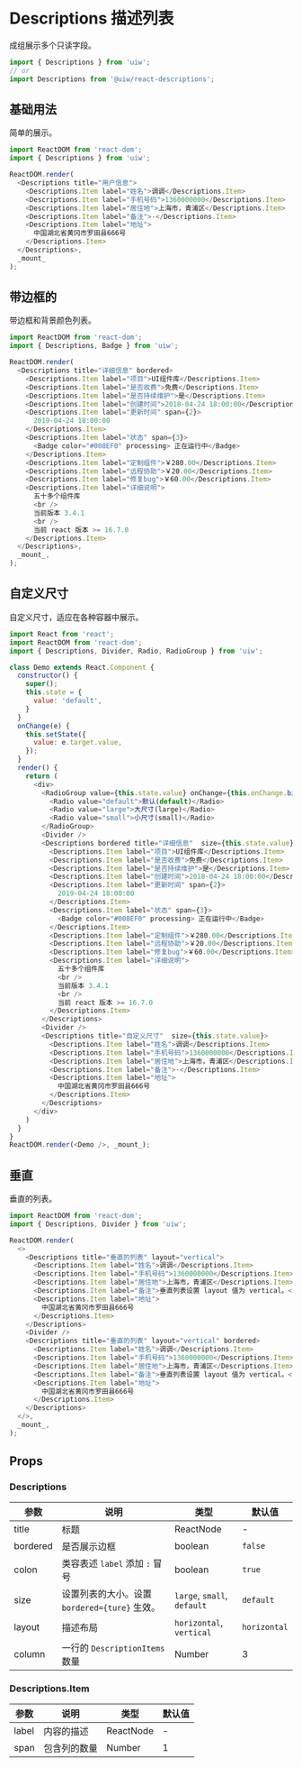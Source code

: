 Descriptions 描述列表
===

成组展示多个只读字段。

```jsx
import { Descriptions } from 'uiw';
// or
import Descriptions from '@uiw/react-descriptions';
```

## 基础用法

简单的展示。

<!--DemoStart,noScroll,bgWhite,codePen,codeSandbox-->
```js
import ReactDOM from 'react-dom';
import { Descriptions } from 'uiw';

ReactDOM.render(
  <Descriptions title="用户信息">
    <Descriptions.Item label="姓名">调调</Descriptions.Item>
    <Descriptions.Item label="手机号码">1360000000</Descriptions.Item>
    <Descriptions.Item label="居住地">上海市，青浦区</Descriptions.Item>
    <Descriptions.Item label="备注">-</Descriptions.Item>
    <Descriptions.Item label="地址">
      中国湖北省黄冈市罗田县666号
    </Descriptions.Item>
  </Descriptions>,
  _mount_
);
```
<!--End-->

## 带边框的

带边框和背景颜色列表。

<!--DemoStart,noScroll,bgWhite,codePen,codeSandbox-->
```js
import ReactDOM from 'react-dom';
import { Descriptions, Badge } from 'uiw';

ReactDOM.render(
  <Descriptions title="详细信息" bordered>
    <Descriptions.Item label="项目">UI组件库</Descriptions.Item>
    <Descriptions.Item label="是否收费">免费</Descriptions.Item>
    <Descriptions.Item label="是否持续维护">是</Descriptions.Item>
    <Descriptions.Item label="创建时间">2018-04-24 18:00:00</Descriptions.Item>
    <Descriptions.Item label="更新时间" span={2}>
      2019-04-24 18:00:00
    </Descriptions.Item>
    <Descriptions.Item label="状态" span={3}>
      <Badge color="#008EF0" processing> 正在运行中</Badge>
    </Descriptions.Item>
    <Descriptions.Item label="定制组件">￥280.00</Descriptions.Item>
    <Descriptions.Item label="远程协助">￥20.00</Descriptions.Item>
    <Descriptions.Item label="修复bug">￥60.00</Descriptions.Item>
    <Descriptions.Item label="详细说明">
      五十多个组件库
      <br />
      当前版本 3.4.1
      <br />
      当前 react 版本 >= 16.7.0
    </Descriptions.Item>
  </Descriptions>,
  _mount_,
);
```
<!--End-->

## 自定义尺寸

自定义尺寸，适应在各种容器中展示。

<!--DemoStart,noScroll,bgWhite,codePen,codeSandbox-->
```js
import React from 'react';
import ReactDOM from 'react-dom';
import { Descriptions, Divider, Radio, RadioGroup } from 'uiw';

class Demo extends React.Component {
  constructor() {
    super();
    this.state = {
      value: 'default',
    }
  }
  onChange(e) {
    this.setState({
      value: e.target.value,
    });
  }
  render() {
    return (
      <div>
        <RadioGroup value={this.state.value} onChange={this.onChange.bind(this)}>
          <Radio value="default">默认(default)</Radio>
          <Radio value="large">大尺寸(large)</Radio>
          <Radio value="small">小尺寸(small)</Radio>
        </RadioGroup>
        <Divider />
        <Descriptions bordered title="详细信息"  size={this.state.value}>
          <Descriptions.Item label="项目">UI组件库</Descriptions.Item>
          <Descriptions.Item label="是否收费">免费</Descriptions.Item>
          <Descriptions.Item label="是否持续维护">是</Descriptions.Item>
          <Descriptions.Item label="创建时间">2018-04-24 18:00:00</Descriptions.Item>
          <Descriptions.Item label="更新时间" span={2}>
            2019-04-24 18:00:00
          </Descriptions.Item>
          <Descriptions.Item label="状态" span={3}>
            <Badge color="#008EF0" processing> 正在运行中</Badge>
          </Descriptions.Item>
          <Descriptions.Item label="定制组件">￥280.00</Descriptions.Item>
          <Descriptions.Item label="远程协助">￥20.00</Descriptions.Item>
          <Descriptions.Item label="修复bug">￥60.00</Descriptions.Item>
          <Descriptions.Item label="详细说明">
            五十多个组件库
            <br />
            当前版本 3.4.1
            <br />
            当前 react 版本 >= 16.7.0
          </Descriptions.Item>
        </Descriptions>
        <Divider />
        <Descriptions title="自定义尺寸"  size={this.state.value}>
          <Descriptions.Item label="姓名">调调</Descriptions.Item>
          <Descriptions.Item label="手机号码">1360000000</Descriptions.Item>
          <Descriptions.Item label="居住地">上海市，青浦区</Descriptions.Item>
          <Descriptions.Item label="备注">-</Descriptions.Item>
          <Descriptions.Item label="地址">
            中国湖北省黄冈市罗田县666号
          </Descriptions.Item>
        </Descriptions>
      </div>
    )
  }
}
ReactDOM.render(<Demo />, _mount_);
```
<!--End-->

## 垂直

垂直的列表。

<!--DemoStart,noScroll,bgWhite,codePen,codeSandbox-->
```js
import ReactDOM from 'react-dom';
import { Descriptions, Divider } from 'uiw';

ReactDOM.render(
  <>
    <Descriptions title="垂直的列表" layout="vertical">
      <Descriptions.Item label="姓名">调调</Descriptions.Item>
      <Descriptions.Item label="手机号码">1360000000</Descriptions.Item>
      <Descriptions.Item label="居住地">上海市，青浦区</Descriptions.Item>
      <Descriptions.Item label="备注">垂直列表设置 layout 值为 vertical。</Descriptions.Item>
      <Descriptions.Item label="地址">
        中国湖北省黄冈市罗田县666号
      </Descriptions.Item>
    </Descriptions>
    <Divider />
    <Descriptions title="垂直的列表" layout="vertical" bordered>
      <Descriptions.Item label="姓名">调调</Descriptions.Item>
      <Descriptions.Item label="手机号码">1360000000</Descriptions.Item>
      <Descriptions.Item label="居住地">上海市，青浦区</Descriptions.Item>
      <Descriptions.Item label="备注">垂直列表设置 layout 值为 vertical。</Descriptions.Item>
      <Descriptions.Item label="地址">
        中国湖北省黄冈市罗田县666号
      </Descriptions.Item>
    </Descriptions>
  </>,
  _mount_,
);
```
<!--End-->

## Props

### Descriptions

| 参数 | 说明 | 类型 | 默认值 |
| ---- | ---- | ---- | ---- |
| title | 标题 | ReactNode | - |
| bordered | 是否展示边框 | boolean | `false` |
| colon | 类容表述 `label` 添加 `:` 冒号 | boolean | `true` |
| size | 设置列表的大小。设置 `bordered={ture}` 生效。 | `large`, `small`, `default` | `default` |
| layout | 描述布局 | `horizontal`, `vertical` | `horizontal` |
| column | 一行的 `DescriptionItems` 数量 | Number | 3 |

### Descriptions.Item

| 参数 | 说明 | 类型 | 默认值 |
| ---- | ---- | ---- | ---- |
| label | 内容的描述 | ReactNode | - |
| span | 包含列的数量 | Number | 1 |